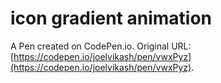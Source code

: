 # icon gradient animation

A Pen created on CodePen.io. Original URL: [https://codepen.io/joelvikash/pen/vwxPyz](https://codepen.io/joelvikash/pen/vwxPyz).

